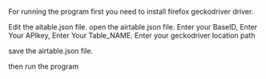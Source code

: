 

For running the program first you need to install firefox geckodriver driver.


Edit the aitable.json file.
open the airtable.json file.
Enter your BaseID, 
Enter Your APIkey,
Enter Your Table_NAME.
Enter your geckodriver location path

save the airtable.json file.

then run the program
